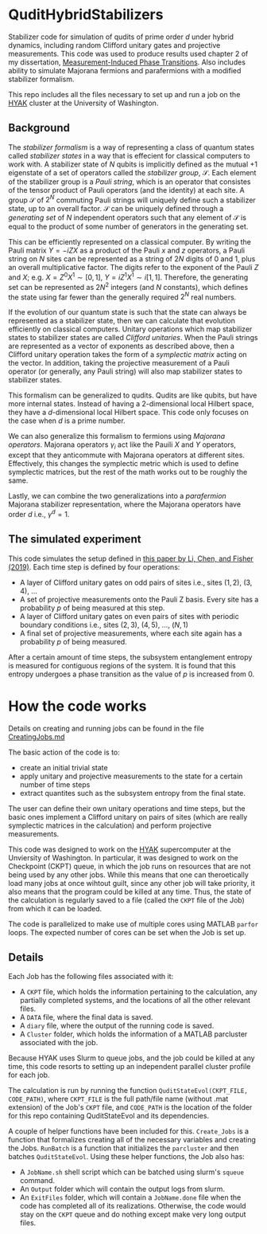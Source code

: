 # QuditHybridStabilizers
Stabilizer code for simulation of qudits of prime order $d$ under hybrid dynamics, including random Clifford unitary gates and projective measurements.
This code was used to produce results used chapter 2 of my dissertation, [Measurement-Induced Phase Transitions](https://www.proquest.com/docview/2838107649). 
Also includes ability to simulate Majorana fermions and parafermions with a modified stabilizer formalism.

This repo includes all the files necessary to set up and run a job on the [HYAK](https://hyak.uw.edu) cluster at the University of Washington.

## Background

The *stabilizer formalism* is a way of representing a class of quantum states called *stabilizer states* in a way that is effecient for classical computers to work with. A stabilizer state of $N$ qubits is implicitly defined as the mutual $+1$ eigenstate of a set of operators called the *stabilizer group*, $\mathcal{S}$. Each element of the stabilizer group is a *Pauli string*, which is an operator that consistes of the tensor product of Pauli operators (and the identity) at each site. A group $\mathcal{S}$ of $2^N$ commuting Pauli strings will uniquely define such a stabilizer state, up to an overall factor. $\mathcal{S}$ can be uniquely defined through a *generating set* of $N$ independent operators such that any element of $\mathcal{S}$ is equal to the product of some number of generators in the generating set.

This can be efficiently represented on a classical computer. By writing the Pauli matrix ${Y = -iZX}$ as a product of the Pauli $x$ and $z$ operators, a Pauli string on $N$ sites can be represented as a string of $2N$ digits of 0 and 1, plus an overall multiplicative factor. The digits refer to the exponent of the Pauli $Z$ and $X$; e.g. ${X = Z^0 X^1 \sim [0,1]}$, ${Y = i Z^1 X^1\sim i[1,1]}$. Therefore, the generating set can be represented as $2N^2$ integers (and $N$ constants), which defines the state using far fewer than the generally required $2^N$ real numbers.

If the evolution of our quantum state is such that the state can always be represented as a stabilizer state, then we can calculate that evolution efficiently on classical computers. Unitary operations which map stabilizer states to stabilizer states are called *Clifford unitaries*. When the Pauli strings are represented as a vector of exponents as described above, then a Clifford unitary operation takes the form of a *symplectic matrix* acting on the vector. In addition, taking the projective measurement of a Pauli operator (or generally, any Pauli string) will also map stabilizer states to stabilizer states.

This formalism can be generalized to qudits. Qudits are like qubits, but have more internal states. Instead of having a 2-dimensional local Hilbert space, they have a $d$-dimensional local Hilbert space. This code only focuses on the case when $d$ is a prime number.

We can also generalize this formalism to fermions using *Majorana operators*. Majorana operators $\gamma_i$ act like the Pauili $X$ and $Y$ operators, except that they anticommute with Majorana operators at different sites. Effectively, this changes the symplectic metric which is used to define symplectic matrices, but the rest of the math works out to be roughly the same.

Lastly, we can combine the two generalizations into a *parafermion* Majorana stabilizer representation, where the Majorana operators have order $d$ i.e., $\gamma^d = 1$.

## The simulated experiment

This code simulates the setup defined in [this paper by Li, Chen, and Fisher (2019)](https://doi.org/10.1103/PhysRevB.100.134306). Each time step is defined by four operations:

 - A layer of Clifford unitary gates on odd pairs of sites i.e., sites $(1,2)$, $(3,4)$, ...
 - A set of projective measurements onto the Pauli Z basis. Every site has a probability $p$ of being measured at this step.
 - A layer of Clifford unitary gates on even pairs of sites with periodic boundary conditions i.e., sites $(2,3)$, $(4,5)$, ..., $(N,1)$
 - A final set of projective measurements, where each site again has a probability $p$ of being measured.

After a certain amount of time steps, the subsystem entanglement entropy is measured for contiguous regions of the system. It is found that this entropy undergoes a phase transition as the value of $p$ is increased from $0$.

# How the code works

Details on creating and running jobs can be found in the file [CreatingJobs.md](https://github.com/JWMerritt/QuditHybridStabilizers/blob/main/CreatingJobs.md)

The basic action of the code is to:
- create an initial trivial state
- apply unitary and projective measurements to the state for a certain number of time steps
- extract quantites such as the subsystem entropy from the final state.

The user can define their own unitary operations and time steps, but the basic ones implement a Clifford unitary on pairs of sites (which are really symplectic matrices in the calculation) and perform projective measurements.

This code was designed to work on the [HYAK](https://hyak.uw.edu) supercomputer at the Unviersity of Washington. In particular, it was designed to work on the Checkpoint (CKPT) queue, in which the job runs on resources that are not being used by any other jobs. While this means that one can theroetically load many jobs at once wihtout guilt, since any other job will take priority, it also means that the program could be killed at any time. Thus, the state of the calculation is regularly saved to a file (called the `CKPT` file of the Job) from which it can be loaded. 

The code is parallelized to make use of multiple cores using MATLAB `parfor` loops. The expected number of cores can be set when the Job is set up.

## Details

Each Job has the following files associated with it:
 - A `CKPT` file, which holds the information pertaining to the calculation, any partially completed systems, and the locations of all the other relevant files.
 - A `DATA` file, where the final data is saved.
 - A `diary` file, where the output of the running code is saved.
 - A `Cluster` folder, which holds the information of a MATLAB parcluster associated with the job.

Because HYAK uses Slurm to queue jobs, and the job could be killed at any time, this code resorts to setting up an independent parallel cluster profile for each job.

The calculation is run by running the function `QuditStateEvol(CKPT_FILE, CODE_PATH)`, where `CKPT_FILE` is the full path/file name (without .mat extension) of the Job's `CKPT` file, and `CODE_PATH` is the location of the folder for this repo containing QuditStateEvol and its dependencies.

A couple of helper functions have been included for this. `Create_Jobs` is a function that formalizes creating all of the necessary variables and creating the Jobs. `RunBatch` is a function that initializes the `parcluster` and then batches `QuditStateEvol`. Using these helper functions, the Job also has:

 - A `JobName.sh` shell script which can be batched using slurm's `squeue` command.
 - An `Output` folder which will contain the output logs from slurm.
 - An `ExitFiles` folder, which will contain a `JobName.done` file when the code has completed all of its realizations. Otherwise, the code would stay on the `CKPT` queue and do nothing except make very long output files.
